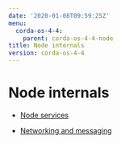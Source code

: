 ```yaml
---
date: '2020-01-08T09:59:25Z'
menu:
  corda-os-4-4:
    parent: corda-os-4-4-node
title: Node internals
version: corda-os-4-4
---
```



# Node internals


* [Node services](node-services.md)

* [Networking and messaging](messaging.md)



